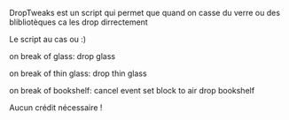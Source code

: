 DropTweaks est un script qui permet que quand on casse du verre ou des blibliotèques ca les drop dirrectement

Le script au cas ou :)

on break of glass:
	drop glass

on break of thin glass:
	drop thin glass

on break of bookshelf:
	cancel event
	set block to air
	drop bookshelf
  
  
  Aucun crédit nécessaire ! 
